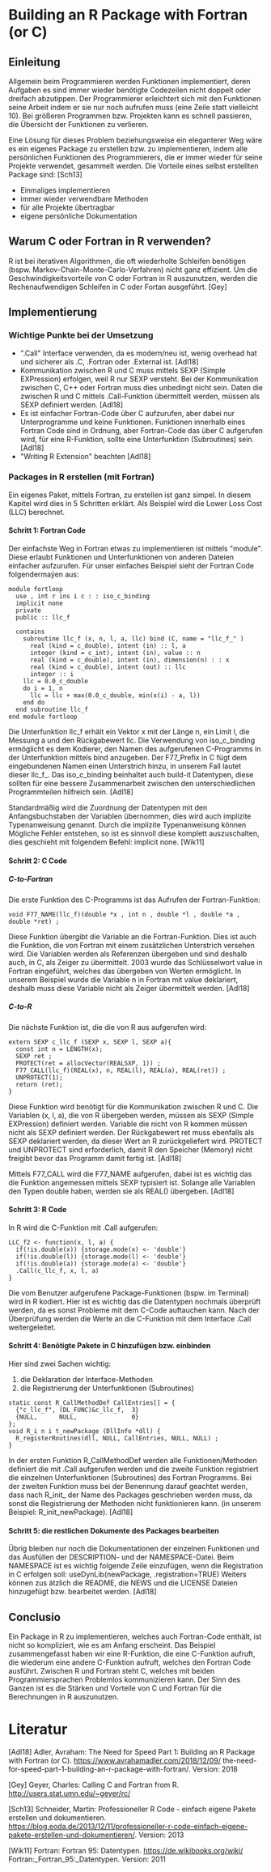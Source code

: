 # Building an R Package with Fortran (or C)
## Einleitung
Allgemein beim Programmieren werden Funktionen implementiert, deren Aufgaben es sind immer wieder benötigte Codezeilen nicht doppelt oder dreifach abzutippen. Der Programmierer erleichtert sich mit den Funktionen seine Arbeit indem er sie nur noch aufrufen muss (eine Zeile statt vielleicht 10). Bei größeren Programmen bzw. Projekten kann es schnell passieren, die Übersicht der Funktionen zu verlieren.

Eine Lösung für dieses Problem beziehungsweise ein eleganterer Weg wäre es ein eigenes Package zu erstellen bzw. zu implementieren, indem alle persönlichen Funktionen des Programmierers, die er immer wieder für seine Projekte verwendet, gesammelt werden. Die Vorteile eines selbst erstellten Package sind: [Sch13]

* Einmaliges implementieren
* immer wieder verwendbare Methoden
* für alle Projekte übertragbar
* eigene persönliche Dokumentation

## Warum C oder Fortran in R verwenden?
R ist bei iterativen Algorithmen, die oft wiederholte Schleifen benötigen (bspw. Markov-Chain-Monte-Carlo-Verfahren) nicht ganz effizient. Um die Geschwindigkeitsvorteile von C oder Fortran in R auszunutzen, werden die Rechenaufwendigen Schleifen in C oder Fortan ausgeführt. [Gey]

## Implementierung
### Wichtige Punkte bei der Umsetzung
* ".Call" Interface verwenden, da es modern/neu ist, wenig overhead hat und sicherer als .C, .Fortran oder .External ist. [Adl18]
* Kommunikation zwischen R und C muss mittels SEXP (Simple EXPression) erfolgen, weil R nur SEXP versteht. Bei der Kommunikation zwischen C, C++ oder Fortran muss dies unbedingt nicht sein. Daten die zwischen R und C mittels .Call-Funktion übermittelt werden, müssen als SEXP definiert werden. [Adl18]
* Es ist einfacher Fortran-Code über C aufzurufen, aber dabei nur Unterprogramme und keine Funktionen. Funktionen innerhalb eines Fortran Code sind in Ordnung, aber Fortran-Code das über C aufgerufen wird, für eine R-Funktion, sollte eine Unterfunktion (Subroutines) sein. [Adl18]
* "Writing R Extension" beachten [Adl18]

### Packages in R erstellen (mit Fortran)
Ein eigenes Paket, mittels Fortran, zu erstellen ist ganz simpel. In diesem Kapitel wird dies in 5 Schritten erklärt. Als Beispiel wird die Lower Loss Cost (LLC) berechnet.

#### Schritt 1: Fortran Code
Der einfachste Weg in Fortran etwas zu implementieren ist mittels "module". Diese erlaubt Funktionen und Unterfunktionen von anderen Dateien einfacher aufzurufen. Für unser einfaches Beispiel sieht der Fortran Code folgendermaÿen aus:

```{fortran}
module fortloop
  use , int r ins i c : : iso_c_binding
  implicit none
  private
  public :: llc_f

  contains
    subroutine llc_f (x, n, l, a, llc) bind (C, name = "llc_f_" )
      real (kind = c_double), intent (in) :: l, a
      integer (kind = c_int), intent (in), value :: n
      real (kind = c_double), intent (in), dimension(n) : : x
      real (kind = c_double), intent (out) :: llc
      integer :: i
    llc = 0.0_c_double
    do i = 1, n
      llc = llc + max(0.0_c_double, min(x(i) - a, l))
    end do
  end subroutine llc_f
end module fortloop
```

Die Unterfunktion llc_f erhält ein Vektor x mit der Länge n, ein Limit l, die Messung a und den Rückgabewert llc. Die Verwendung von iso_c_binding ermöglicht es dem Kodierer, den Namen des aufgerufenen C-Programms in der Unterfunktion mittels bind anzugeben. Der F77_Prefix in C fügt dem eingebundenen Namen einen Unterstrich hinzu, in unserem Fall lautet dieser llc_f_. Das iso_c_binding beinhaltet auch build-it Datentypen, diese sollten für eine bessere Zusammenarbeit zwischen den unterschiedlichen Programmteilen hilfreich sein. [Adl18]

Standardmäßig wird die Zuordnung der Datentypen mit den Anfangsbuchstaben der Variablen übernommen, dies wird auch implizite Typenanweisung genannt. Durch die implizite Typenanweisung können Mögliche Fehler entstehen, so ist es sinnvoll diese komplett auszuschalten, dies geschieht mit folgendem Befehl: implicit none. [Wik11]

#### Schritt 2: C Code
##### C-to-Fortran
Die erste Funktion des C-Programms ist das Aufrufen der Fortran-Funktion:
```{c}
void F77_NAME(llc_f)(double *x , int n , double *l , double *a , double *ret) ;
```
Diese Funktion übergibt die Variable an die Fortran-Funktion. Dies ist auch die Funktion, die von Fortran mit einem zusätzlichen Unterstrich versehen wird. Die Variablen werden als Referenzen übergeben und sind deshalb auch, in C, als Zeiger zu übermittelt. 2003 wurde das Schlüsselwort value in Fortran eingeführt, welches das übergeben von Werten ermöglicht. In unserem Beispiel wurde die Variable n in Fortran mit value deklariert, deshalb muss diese Variable nicht als Zeiger übermittelt werden. [Adl18]

##### C-to-R
Die nächste Funktion ist, die die von R aus aufgerufen wird:
```{c}
extern SEXP c_llc_f (SEXP x, SEXP l, SEXP a){
  const int n = LENGTH(x);
  SEXP ret ;
  PROTECT(ret = allocVector(REALSXP, 1)) ;
  F77_CALL(llc_f)(REAL(x), n, REAL(l), REAL(a), REAL(ret)) ;
  UNPROTECT(1);
  return (ret);
}
```

Diese Funktion wird benötigt für die Kommunikation zwischen R und C. Die Variablen (x, l, a), die von R übergeben werden, müssen als SEXP (Simple EXPression) definiert werden. Variable die nicht von R kommen müssen nicht als SEXP definiert werden. Der Rückgabewert ret muss ebenfalls als SEXP deklariert werden, da dieser Wert an R zurückgeliefert wird. PROTECT und UNPROTECT sind erforderlich, damit R den Speicher (Memory) nicht freigibt bevor das Programm damit fertig ist. [Adl18]

Mittels F77_CALL wird die F77_NAME aufgerufen, dabei ist es wichtig das die Funktion angemessen mittels SEXP typisiert ist. Solange alle Variablen den Typen double haben, werden sie als REAL() übergeben. [Adl18]

#### Schritt 3: R Code
In R wird die C-Funktion mit .Call aufgerufen:
```{r}
LLC_f2 <- function(x, l, a) {
  if(!is.double(x)) {storage.mode(x) <- 'double'}
  if(!is.double(l)) {storage.mode(l) <- 'double'}
  if(!is.double(a)) {storage.mode(a) <- 'double'}
  .Call(c_llc_f, x, l, a)
}
```

Die vom Benutzer aufgerufene Package-Funktionen (bspw. im Terminal) wird in R kodiert. Hier ist es wichtig das die Datentypen nochmals überprüft werden, da es sonst Probleme mit dem C-Code auftauchen kann. Nach der Überprüfung werden die Werte an die C-Funktion mit dem Interface .Call weitergeleitet.

#### Schritt 4: Benötigte Pakete in C hinzufügen bzw. einbinden
Hier sind zwei Sachen wichtig:
1. die Deklaration der Interface-Methoden
2. die Registrierung der Unterfunktionen (Subroutines)

```{c}
static const R_CallMethodDef CallEntries[] = {
  {"c_llc_f", (DL_FUNC)&c_llc_f,  3}
  {NULL,      NULL,               0}
};
void R_i n i t_newPackage (DllInfo *dll) {
  R_registerRoutines(dll, NULL, CallEntries, NULL, NULL) ;
}
```

In der ersten Funktion R_CallMethodDef werden alle Funktionen/Methoden definiert die mit .Call aufgerufen werden und die zweite Funktion registriert die einzelnen Unterfunktionen (Subroutines) des Fortran Programms. Bei der zweiten Funktion muss bei der Benennung darauf geachtet werden, dass nach R_init_ der Name des Packages geschrieben werden muss, da sonst die Registrierung der Methoden nicht funktionieren kann. (in unserem Beispiel: R_init_newPackage). [Adl18]

#### Schritt 5: die restlichen Dokumente des Packages bearbeiten
Übrig bleiben nur noch die Dokumentationen der einzelnen Funktionen und das Ausfüllen der DESCRIPTION- und der NAMESPACE-Datei. Beim NAMESPACE ist es wichtig folgende Zeile einzufügen, wenn die Registration in C erfolgen soll: useDynLib(newPackage, .registration=TRUE) Weiters können zus ätzlich die README, die NEWS und die LICENSE Dateien hinzugefügt bzw. bearbeitet werden. [Adl18]

## Conclusio
Ein Package in R zu implementieren, welches auch Fortran-Code enthält, ist nicht so kompliziert, wie es am Anfang erscheint. Das Beispiel zusammengefasst haben wir eine R-Funktion, die eine C-Funktion aufruft, die wiederum eine andere C-Funktion aufruft, welches den Fortran Code ausführt. Zwischen R und Fortran steht C, welches mit beiden Programmiersprachen Problemlos kommunizieren kann. Der Sinn des Ganzen ist es die Stärken und Vorteile von C und Fortran für die Berechnungen in R auszunutzen.

# Literatur
[Adl18] Adler, Avraham: The Need for Speed Part 1: Building an R Package with Fortran (or C). https://www.avrahamadler.com/2018/12/09/ the-need-for-speed-part-1-building-an-r-package-with-fortran/. Version: 2018

[Gey] Geyer, Charles: Calling C and Fortran from R. http://users.stat.umn.edu/~geyer/rc/

[Sch13] Schneider, Martin: Professioneller R Code - einfach eigene Pakete erstellen und dokumentieren. https://blog.eoda.de/2013/12/11/professioneller-r-code-einfach-eigene-pakete-erstellen-und-dokumentieren/. Version: 2013

[Wik11] Fortran: Fortran 95: Datentypen. https://de.wikibooks.org/wiki/ Fortran:_Fortran_95:_Datentypen. Version: 2011
